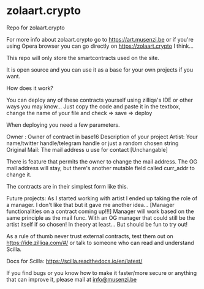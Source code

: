 # zolaart.crypto
Repo for zolaart.crypto

For more info about zolaart.crypto go to https://art.musenzi.be or if you're using Opera browser you can go directly on https://zolaart.crypto I think...

This repo will only store the smartcontracts used on the site. 

It is open source and you can use it as a base for your own projects if you want.

How does it work?

You can deploy any of these contracts yourself using zilliqa's IDE or other ways you may know...
Just copy the code and paste it in the textbox, change the name of your file and check => save => deploy

When deploying you need a few parameters.

Owner : Owner of contract in base16
Description of your project 
Artist: Your name/twitter handle/telegram handle or just a random chosen string 
Original Mail: The mail address u use for contact [Unchangable]

There is feature that permits the owner to change the mail address. The OG mail address will stay, but there's another mutable field called curr_addr to change it. 

The contracts are in their simplest form like this.

Future projects:
As I started working with artist I ended up taking the role of a manager. I don't like that but it gave me another idea...
[Manager functionalities on a contract coming up!!!]
Manager will work based on the same principle as the mail func. 
With an OG manager that could still be the artist itself if so chosen! 
In theory at least... But should be fun to try out!

As a rule of thumb never trust external contracts, test them out on https://ide.zilliqa.com/#/ or talk to someone who can read and understand Scilla. 

Docs for Scilla: https://scilla.readthedocs.io/en/latest/

If you find bugs or you know how to make it faster/more secure or anything that can improve it, please mail at info@musenzi.be
